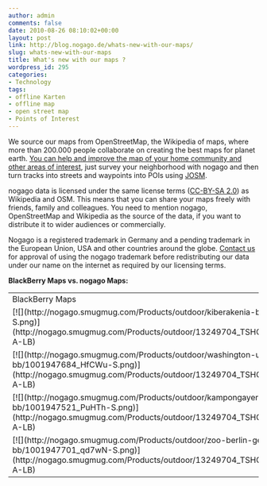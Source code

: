 ```yaml
---
author: admin
comments: false
date: 2010-08-26 08:10:02+00:00
layout: post
link: http://blog.nogago.de/whats-new-with-our-maps/
slug: whats-new-with-our-maps
title: What's new with our maps ?
wordpress_id: 295
categories:
- Technology
tags:
- offline Karten
- offline map
- open street map
- Points of Interest
---
```


We source our maps from OpenStreetMap, the Wikipedia of maps, where more than 200.000 people collaborate on creating the best maps for planet earth.  [You can help and improve the map of your home community and other areas of interest](http://wiki.openstreetmap.org/wiki/Beginners%27_guide), just survey your neighborhood with nogago and then turn tracks into streets and waypoints into POIs using [JOSM](http://josm.openstreetmap.de/download/josm.jnlp).

nogago data is licensed under the same license terms ([CC-BY-SA 2.0](http://creativecommons.org/licenses/by-sa/2.0/)) as Wikipedia and OSM. This means that you can share your maps freely with friends, family and colleagues. You need to mention nogago, OpenStreetMap and Wikipedia as the source of the data, if you want to distribute it to wider audiences or commercially.

Nogago is a registered trademark in Germany and a pending trademark in the European Union, USA and other countries around the globe. [Contact us](mailto:rv@nogago.com) for approval of using the nogago trademark before redistributing our data under our name on the internet as required by our licensing terms.



**BlackBerry Maps vs. nogago Maps:**
<table >
<tbody >
<tr >

<td >BlackBerry Maps
</td>

<td >Nogago Maps
</td>
</tr>
<tr >

<td >[![](http://nogago.smugmug.com/Products/outdoor/kiberakenia-bb/1001947546_dETkk-S.png)](http://nogago.smugmug.com/Products/outdoor/13249704_TSHQm#1001947546_dETkk-A-LB)
</td>

<td >[![](http://nogago.smugmug.com/Products/outdoor/kiberanairobi-kenia-nogago/1001947560_gGk4b-S.png)](http://nogago.smugmug.com/Products/outdoor/13249704_TSHQm#1001947560_gGk4b-A-LB)
</td>

<td >Nairobi, Kenia
</td>
</tr>
<tr >

<td >[![](http://nogago.smugmug.com/Products/outdoor/washington-usa-bb/1001947684_HfCWu-S.png)](http://nogago.smugmug.com/Products/outdoor/13249704_TSHQm#1001947684_HfCWu-A-LB)
</td>

<td >[![](http://nogago.smugmug.com/Products/outdoor/washington-usa-nogago/1001947698_XonxH-S.png)](http://nogago.smugmug.com/Products/outdoor/13249704_TSHQm#1001947698_XonxH-A-LB)
</td>

<td >Washington, DC, USA
</td>
</tr>
<tr >

<td >[![](http://nogago.smugmug.com/Products/outdoor/kampongayerbrunei-bb/1001947521_PuHTh-S.png)](http://nogago.smugmug.com/Products/outdoor/13249704_TSHQm#1001947521_PuHTh-A-LB)
</td>

<td >[![](http://nogago.smugmug.com/Products/outdoor/kampongayerbrunei-nogago/1001947544_7zj9e-S.png)](http://nogago.smugmug.com/Products/outdoor/13249704_TSHQm#1001947544_7zj9e-A-LB)
</td>

<td >Brunei River, Brunei
</td>
</tr>
<tr >

<td >[![](http://nogago.smugmug.com/Products/outdoor/zoo-berlin-germany-bb/1001947701_qd7wN-S.png)](http://nogago.smugmug.com/Products/outdoor/13249704_TSHQm#1001947701_qd7wN-A-LB)
</td>

<td >[![](http://nogago.smugmug.com/Products/outdoor/zoo-berlin-germany-nogago/1001947719_vgXzF-S.png)](http://nogago.smugmug.com/Products/outdoor/13249704_TSHQm#1001947719_vgXzF-A-LB)
</td>

<td >Zoo Berlin, Germany
</td>
</tr>
</tbody>
</table>

